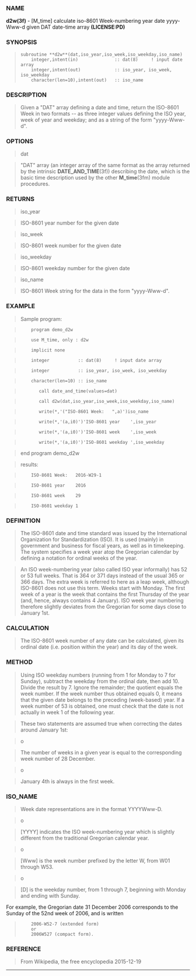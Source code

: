### NAME

**d2w(3f)** \- [M_time] calculate iso-8601 Week-numbering year date yyyy-Www-d given DAT date-time array **(LICENSE:PD)**

### SYNOPSIS

>     subroutine **d2w**(dat,iso_year,iso_week,iso_weekday,iso_name)
>         integer,intent(in)              :: dat(8)     ! input date array
>         integer,intent(out)             :: iso_year, iso_week, iso_weekday
>         character(len=10),intent(out)   :: iso_name

### DESCRIPTION

> Given a "DAT" array defining a date and time, return the ISO-8601 Week in
two formats -- as three integer values defining the ISO year, week of year and
weekday; and as a string of the form "yyyy-Www-d".

### OPTIONS

> dat

> "DAT" array (an integer array of the same format as the array returned by
the intrinsic **DATE_AND_TIME**(3f)) describing the date, which is the basic
time description used by the other **M_time**(3fm) module procedures.

### RETURNS

> iso_year

>

> ISO-8601 year number for the given date

>

> iso_week

>

> ISO-8601 week number for the given date

>

> iso_weekday

>

> ISO-8601 weekday number for the given date

>

> iso_name

>

> ISO-8601 Week string for the data in the form "yyyy-Www-d".

### EXAMPLE

> Sample program:

>  
>  
>         program demo_d2w

>         use M_time, only : d2w

>         implicit none

>         integer           :: dat(8)     ! input date array

>         integer           :: iso_year, iso_week, iso_weekday

>         character(len=10) :: iso_name

>  
>            call date_and_time(values=dat)

>            call d2w(dat,iso_year,iso_week,iso_weekday,iso_name)

>            write(*,'("ISO-8601 Week:   ",a)')iso_name

>            write(*,'(a,i0)')'ISO-8601 year    ',iso_year

>            write(*,'(a,i0)')'ISO-8601 week    ',iso_week

>            write(*,'(a,i0)')'ISO-8601 weekday ',iso_weekday

>  
>

> end program demo_d2w

>

> results:

>  
>  
>         ISO-8601 Week:   2016-W29-1

>         ISO-8601 year    2016

>         ISO-8601 week    29

>         ISO-8601 weekday 1

>  
>  
>  

### DEFINITION

> The ISO-8601 date and time standard was issued by the International
Organization for Standardization (ISO). It is used (mainly) in government and
business for fiscal years, as well as in timekeeping. The system specifies a
week year atop the Gregorian calendar by defining a notation for ordinal weeks
of the year.

>

> An ISO week-numbering year (also called ISO year informally) has 52 or 53
full weeks. That is 364 or 371 days instead of the usual 365 or 366 days. The
extra week is referred to here as a leap week, although ISO-8601 does not use
this term. Weeks start with Monday. The first week of a year is the week that
contains the first Thursday of the year (and, hence, always contains 4
January). ISO week year numbering therefore slightly deviates from the
Gregorian for some days close to January 1st.

### CALCULATION

> The ISO-8601 week number of any date can be calculated, given its ordinal
date (i.e. position within the year) and its day of the week.

### METHOD

> Using ISO weekday numbers (running from 1 for Monday to 7 for Sunday),
subtract the weekday from the ordinal date, then add 10. Divide the result by
7\. Ignore the remainder; the quotient equals the week number. If the week
number thus obtained equals 0, it means that the given date belongs to the
preceding (week-based) year. If a week number of 53 is obtained, one must
check that the date is not actually in week 1 of the following year.

>

> These two statements are assumed true when correcting the dates around
January 1st:

>

> o

> The number of weeks in a given year is equal to the corresponding week
number of 28 December.

>

> o

> January 4th is always in the first week.

### ISO_NAME

> Week date representations are in the format YYYYWww-D.

>

> o

> [YYYY] indicates the ISO week-numbering year which is slightly different
from the traditional Gregorian calendar year.

>

> o

> [Www] is the week number prefixed by the letter W, from W01 through W53.

>

> o

> [D] is the weekday number, from 1 through 7, beginning with Monday and
ending with Sunday.

For example, the Gregorian date 31 December 2006 corresponds to the Sunday of
the 52nd week of 2006, and is written

 >     
 >     
 >         2006-W52-7 (extended form)
 >         or
 >         2006W527 (compact form).
 >       
 >     
 >     

### REFERENCE

> From Wikipedia, the free encyclopedia 2015-12-19

* * *

